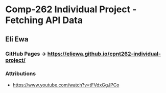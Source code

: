 # Comp-262 Individual Project - Fetching API Data

## Eli Ewa

### GitHub Pages -> https://eliewa.github.io/cpnt262-individual-project/

### Attributions
- https://www.youtube.com/watch?v=tFVdxGgJPCo
